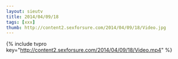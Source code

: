 ```yaml
--- 
layout: sieutv
title: 2014/04/09/18
tags: [xxx]
thumb: http://content2.sexforsure.com/2014/04/09/18/Video.jpg
---
```

{% include tvpro key="http://content2.sexforsure.com/2014/04/09/18/Video.mp4" %} 
